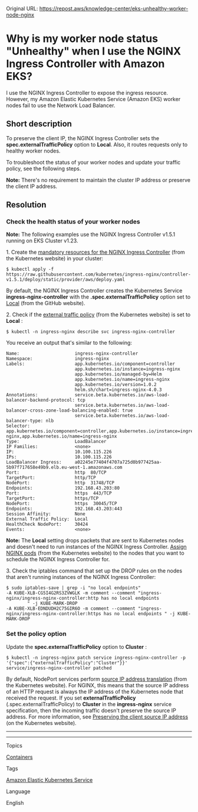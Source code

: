 Original URL: <https://repost.aws/knowledge-center/eks-unhealthy-worker-node-nginx>

# Why is my worker node status "Unhealthy" when I use the NGINX Ingress Controller with Amazon EKS?

I use the NGINX Ingress Controller to expose the ingress resource. However, my Amazon Elastic Kubernetes Service (Amazon EKS) worker nodes fail to use the Network Load Balancer.

## Short description

To preserve the client IP, the NGINX Ingress Controller sets the **spec.externalTrafficPolicy** option to **Local**. Also, it routes requests only to healthy worker nodes.

To troubleshoot the status of your worker nodes and update your traffic policy, see the following steps.

**Note:** There's no requirement to maintain the cluster IP address or preserve the client IP address.

## Resolution

### Check the health status of your worker nodes

**Note:** The following examples use the NGINX Ingress Controller v1.5.1 running on EKS Cluster v1.23.

1\. Create the [mandatory resources for the NGINX Ingress Controller](<https://kubernetes.github.io/ingress-nginx/deploy/#aws>) (from the Kubernetes website) in your cluster:
    
    
    $ kubectl apply -f https://raw.githubusercontent.com/kubernetes/ingress-nginx/controller-v1.5.1/deploy/static/provider/aws/deploy.yaml

By default, the NGINX Ingress Controller creates the Kubernetes Service **ingress-nginx-controller** with the **.spec.externalTrafficPolicy** option set to [Local](<https://github.com/kubernetes/ingress-nginx/blob/controller-v1.0.2/deploy/static/provider/aws/deploy.yaml#L279>) (from the GitHub website).

2\. Check if the [external traffic policy](<https://kubernetes.io/docs/tasks/access-application-cluster/create-external-load-balancer/#preserving-the-client-source-ip>) (from the Kubernetes website) is set to **Local** :
    
    
    $ kubectl -n ingress-nginx describe svc ingress-nginx-controller

You receive an output that's similar to the following:
    
    
    Name:                     ingress-nginx-controller
    Namespace:                ingress-nginx
    Labels:                   app.kubernetes.io/component=controller
                              app.kubernetes.io/instance=ingress-nginx
                              app.kubernetes.io/managed-by=Helm
                              app.kubernetes.io/name=ingress-nginx
                              app.kubernetes.io/version=1.0.2
                              helm.sh/chart=ingress-nginx-4.0.3
    Annotations:              service.beta.kubernetes.io/aws-load-balancer-backend-protocol: tcp
                              service.beta.kubernetes.io/aws-load-balancer-cross-zone-load-balancing-enabled: true
                              service.beta.kubernetes.io/aws-load-balancer-type: nlb
    Selector:                 app.kubernetes.io/component=controller,app.kubernetes.io/instance=ingress-nginx,app.kubernetes.io/name=ingress-nginx
    Type:                     LoadBalancer
    IP Families:              <none>
    IP:                       10.100.115.226
    IPs:                      10.100.115.226
    LoadBalancer Ingress:     a02245e77404f4707a725d0b977425aa-5b97f717658e49b9.elb.eu-west-1.amazonaws.com
    Port:                     http  80/TCP
    TargetPort:               http/TCP
    NodePort:                 http  31748/TCP
    Endpoints:                192.168.43.203:80
    Port:                     https  443/TCP
    TargetPort:               https/TCP
    NodePort:                 https  30045/TCP
    Endpoints:                192.168.43.203:443
    Session Affinity:         None
    External Traffic Policy:  Local
    HealthCheck NodePort:     30424
    Events:                   <none>

**Note:** The **Local** setting drops packets that are sent to Kubernetes nodes and doesn't need to run instances of the NGINX Ingress Controller. [Assign NGINX pods](<https://kubernetes.io/docs/concepts/scheduling-eviction/assign-pod-node/>) (from the Kubernetes website) to the nodes that you want to schedule the NGINX Ingress Controller for.

3\. Check the iptables command that set up the DROP rules on the nodes that aren't running instances of the NGINX Ingress Controller:
    
    
    $ sudo iptables-save | grep -i "no local endpoints"
    -A KUBE-XLB-CG5I4G2RS3ZVWGLK -m comment --comment "ingress-nginx/ingress-nginx-controller:http has no local endpoints
            " -j KUBE-MARK-DROP
    -A KUBE-XLB-EDNDUDH2C75GIR6O -m comment --comment "ingress-nginx/ingress-nginx-controller:https has no local endpoints " -j KUBE-MARK-DROP

### Set the policy option

Update the **spec.externalTrafficPolicy** option to **Cluster** :
    
    
    $ kubectl -n ingress-nginx patch service ingress-nginx-controller -p '{"spec":{"externalTrafficPolicy":"Cluster"}}'
    service/ingress-nginx-controller patched

By default, NodePort services perform [source IP address translation](<https://kubernetes.io/docs/tutorials/services/source-ip/#source-ip-for-services-with-type-nodeport>) (from the Kubernetes website). For NGINX, this means that the source IP address of an HTTP request is always the IP address of the Kubernetes node that received the request. If you set **externalTrafficPolicy** (.spec.externalTrafficPolicy) to **Cluster** in the **ingress-nginx** service specification, then the incoming traffic doesn't preserve the source IP address. For more information, see [Preserving the client source IP address](<https://kubernetes.io/docs/tasks/access-application-cluster/create-external-load-balancer/#preserving-the-client-source-ip>) (on the Kubernetes website).

* * *

* * *

Topics

[Containers](<https://repost.aws/topics/TAgOdRefu6ShempO3dWPEofg/containers>)

Tags

[Amazon Elastic Kubernetes Service](<https://repost.aws/tags/TA4IvCeWI1TE66q4jEj4Z9zg/amazon-elastic-kubernetes-service>)

Language

English
